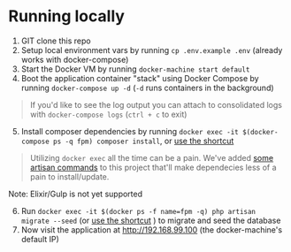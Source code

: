 # Running locally

1. GIT clone this repo
2. Setup local environment vars by running `cp .env.example .env` (already works with docker-compose)
3. Start the Docker VM by running `docker-machine start default` 
4. Boot the application container "stack" using Docker Compose by running `docker-compose up -d` (`-d` runs containers in the background)

> If you'd like to see the log output you can attach to consolidated logs with `docker-compose logs` (`ctrl + c` to exit)

5. Install composer dependencies by running `docker exec -it $(docker-compose ps -q fpm) composer install`, or [use the shortcut](https://github.com/realpage/lumen/tree/readme-updates#is-there-a-shortcut-for-running-commands-within-specific-containers)

> Utilizing `docker exec` all the time can be a pain.  We've added [some artisan commands](https://github.com/Realpage/builder) to this project that'll make dependecies less of a pain to install/update.

Note: Elixir/Gulp is not yet supported

6. Run `docker exec -it $(docker ps -f name=fpm -q) php artisan migrate --seed` (or [use the shortcut](https://github.com/realpage/lumen/tree/readme-updates#is-there-a-shortcut-for-running-commands-within-specific-containers) ) to migrate and seed the database
7. Now visit the application at http://192.168.99.100 (the docker-machine's default IP)